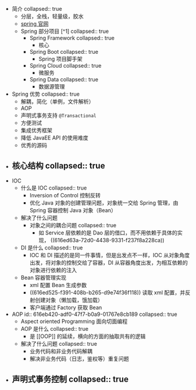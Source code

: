 - 简介
  collapsed:: true
	- 分层，全栈，轻量级，胶水
	- [spring 官网](https://spring.io)
	- Spring 部分项目 [^1]
	  collapsed:: true
		- Spring Framework
		  collapsed:: true
			- 核心
		- Spring Boot
		  collapsed:: true
			- Spring 项目脚手架
		- Spring Cloud
		  collapsed:: true
			- 微服务
		- Spring Data
		  collapsed:: true
			- 数据源管理
- Spring 优势
  collapsed:: true
	- 解耦，简化（单例，文件解析）
	- AOP
	- 声明式事务支持 `@Transactional`
	- 方便测试
	- 集成优秀框架
	- 降低 JavaEE API 的使用难度
	- 优秀的源码
- 核心结构
  collapsed:: true
	-
- IOC
	- 什么是 IOC
	  collapsed:: true
		- Inversion of Control 控制反转
		- 优化 Java 对象的创建管理问题，对象统一交给 Spring 管理，由 Spring 容器控制 Java 对象（Bean）
	- 解决了什么问题
		- 对象之间的耦合问题
		  collapsed:: true
			- 如 Service 层依赖的是 Dao 层的借口，而不用依赖于具体的实现， ((616ed63a-72d0-4438-9331-f237f8a228ca))
	- DI 是什么
	  collapsed:: true
		- IOC 和 DI 描述的是同一件事情，但是出发点不一样，IOC 从对象角度出发，将对象的控制交给了容器，DI 从容器角度出发，为相互依赖的对象进行依赖的注入
	- Bean 容器管理实现
		- xml 配置 Bean 生成参数
		- ((616ed525-f391-408b-b265-d9e74f36f118)) 读取 xml 配置，并反射创建对象（懒加载，饿加载）
		- 客户端通过 Factory 获取 Bean
- AOP
  id:: 616eb420-adf0-47f7-b0a9-01767e8cb189
  collapsed:: true
	- Aspect oriented Programming 面向切面编程
	- AOP 是什么
	  collapsed:: true
		- 是 [[OOP]] 的延续，横向的方面的抽取共有的逻辑
	- 解决了什么问题
	  collapsed:: true
		- 业务代码和非业务代码解耦
		- 解决非业务代码（日志，鉴权等）重复问题
- 声明式事务控制
  collapsed:: true
	-